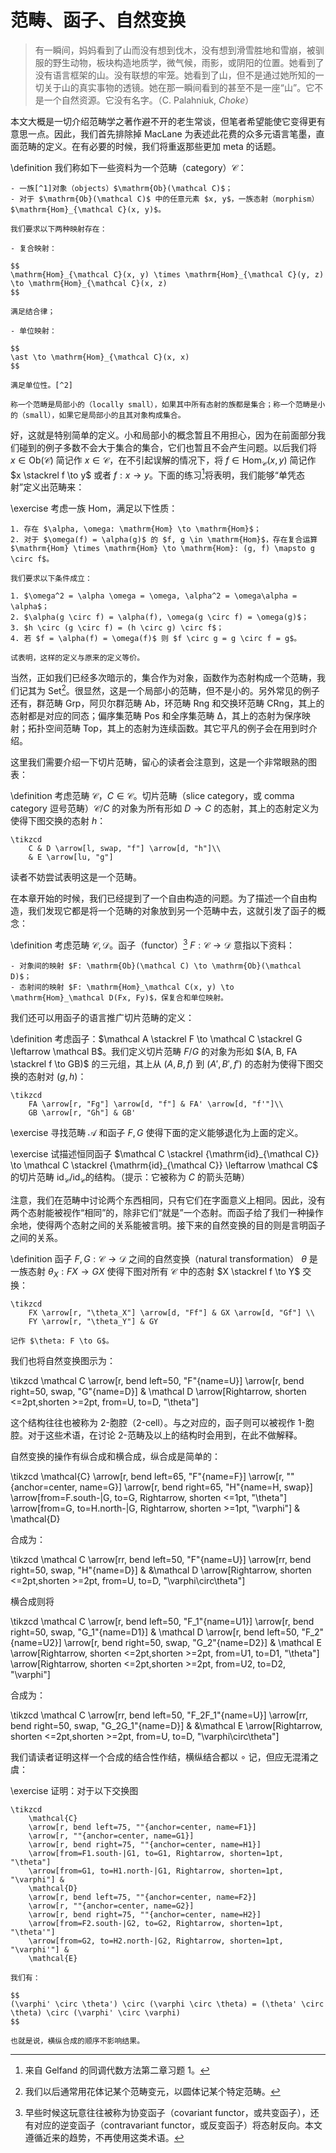 # 范畴、函子、自然变换

> 有一瞬间，妈妈看到了山而没有想到伐木，没有想到滑雪胜地和雪崩，被驯服的野生动物，板块构造地质学，微气候，雨影，或阴阳的位置。她看到了没有语言框架的山。没有联想的牢笼。她看到了山，但不是通过她所知的一切关于山的真实事物的透镜。她在那一瞬间看到的甚至不是一座“山”。它不是一个自然资源。它没有名字。（C. Palahniuk, *Choke*）

本文大概是一切介绍范畴学之著作避不开的老生常谈，但笔者希望能使它变得更有意思一点。因此，我们首先排除掉 MacLane 为表述此花费的众多元语言笔墨，直面范畴的定义。在有必要的时候，我们将重返那些更加 meta 的话题。

\definition
    我们称如下一些资料为一个范畴（category）$\mathcal C$：

    - 一族[^1]对象（objects）$\mathrm{Ob}(\mathcal C)$；
    - 对于 $\mathrm{Ob}(\mathcal C)$ 中的任意元素 $x, y$，一族态射（morphism） $\mathrm{Hom}_{\mathcal C}(x, y)$。

    我们要求以下两种映射存在：

    - 复合映射：

    $$
    \mathrm{Hom}_{\mathcal C}(x, y) \times \mathrm{Hom}_{\mathcal C}(y, z) \to \mathrm{Hom}_{\mathcal C}(x, z)
    $$

    满足结合律；

    - 单位映射：

    $$
    \ast \to \mathrm{Hom}_{\mathcal C}(x, x)
    $$
    
    满足单位性。[^2]

    称一个范畴是局部小的（locally small），如果其中所有态射的族都是集合；称一个范畴是小的（small），如果它是局部小的且其对象构成集合。

[^1]: 这里的首要目的是安慰那些集合论学家：哈，不是集合，不要担心罗素悖论。如果你对此感到不满，核心的处理方式是引入大基数公理：对于任意基数 $\kappa$ 都能找到一个不可达基数 $\kappa'$ 满足 $\kappa' > \kappa$。所谓的不可达基数指的是所有自己及成员基数都小于 $\kappa'$ 的集合都满足 ZFC 公理系统。通过这种方式构建层垒宇宙。参见 Markus Land 的论述。MacLane 和李文威老师的教材都是直接引入宇宙，笔者更偏好这种在 ZFC 外添加大基数公理的手段，尽管两者本质上并无不同。

[^2]: $\ast$ 指单元素集。

好，这就是特别简单的定义。小和局部小的概念暂且不用担心，因为在前面部分我们碰到的例子多数不会大于集合的集合，它们也暂且不会产生问题。以后我们将 $x \in \mathrm{Ob}(\mathcal C)$ 简记作 $x \in \mathcal C$，在不引起误解的情况下，将 $f \in \mathrm{Hom}_{\mathcal C}(x, y)$ 简记作 $x \stackrel f \to y$ 或者 $f: x \to y$。下面的练习[^3]将表明，我们能够“单凭态射”定义出范畴来：

[^3]: 来自 Gelfand 的同调代数方法第二章习题 1。

\exercise
    考虑一族 $\mathrm{Hom}$，满足以下性质：
    
    1. 存在 $\alpha, \omega: \mathrm{Hom} \to \mathrm{Hom}$；
    2. 对于 $\omega(f) = \alpha(g)$ 的 $f, g \in \mathrm{Hom}$，存在复合运算 $\mathrm{Hom} \times \mathrm{Hom} \to \mathrm{Hom}: (g, f) \mapsto g \circ f$。

    我们要求以下条件成立：

    1. $\omega^2 = \alpha \omega = \omega, \alpha^2 = \omega\alpha = \alpha$；
    2. $\alpha(g \circ f) = \alpha(f), \omega(g \circ f) = \omega(g)$；
    3. $h \circ (g \circ f) = (h \circ g) \circ f$；
    4. 若 $f = \alpha(f) = \omega(f)$ 则 $f \circ g = g \circ f = g$。 

    试表明，这样的定义与原来的定义等价。

当然，正如我们已经多次暗示的，集合作为对象，函数作为态射构成一个范畴，我们记其为 $\mathsf{Set}$[^4]。很显然，这是一个局部小的范畴，但不是小的。另外常见的例子还有，群范畴 $\mathsf{Grp}$，阿贝尔群范畴 $\mathsf{Ab}$，环范畴 $\mathsf{Rng}$ 和交换环范畴 $\mathsf{CRng}$，其上的态射都是对应的同态；偏序集范畴 $\mathsf{Pos}$ 和全序集范畴 $\mathsf{\Delta}$，其上的态射为保序映射；拓扑空间范畴 $\mathsf{Top}$，其上的态射为连续函数。其它平凡的例子会在用到时介绍。

[^4]: 我们以后通常用花体记某个范畴变元，以圆体记某个特定范畴。

这里我们需要介绍一下切片范畴，留心的读者会注意到，这是一个非常眼熟的图表：

\definition
    考虑范畴 $\mathcal C$，$C \in \mathcal C$。切片范畴（slice category，或 comma category 逗号范畴）$\mathcal C / C$ 的对象为所有形如 $D \to C$ 的态射，其上的态射定义为使得下图交换的态射 $h$：

    \tikzcd
        C & D \arrow[l, swap, "f"] \arrow[d, "h"]\\
        & E \arrow[lu, "g"]

读者不妨尝试表明这是一个范畴。

在本章开始的时候，我们已经提到了一个自由构造的问题。为了描述一个自由构造，我们发现它都是将一个范畴的对象放到另一个范畴中去，这就引发了函子的概念：

\definition
    考虑范畴 $\mathcal C, \mathcal D$。函子（functor）[^5] $F: \mathcal C \to \mathcal D$ 意指以下资料：

    - 对象间的映射 $F: \mathrm{Ob}(\mathcal C) \to \mathrm{Ob}(\mathcal D)$；
    - 态射间的映射 $F: \mathrm{Hom}_\mathcal C(x, y) \to \mathrm{Hom}_\mathcal D(Fx, Fy)$，保复合和单位映射。

[^5]: 早些时候这玩意往往被称为协变函子（covariant functor，或共变函子），还有对应的逆变函子（contravariant functor，或反变函子）将态射反向。本文遵循近来的趋势，不再使用这类术语。

我们还可以用函子的语言推广切片范畴的定义：

\definition
    考虑函子：$\mathcal A \stackrel F \to \mathcal C \stackrel G \leftarrow \mathcal B$。我们定义切片范畴 $F / G$ 的对象为形如 $(A, B, FA \stackrel f \to GB)$ 的三元组，其上从 $(A, B, f)$ 到 $(A', B', f')$ 的态射为使得下图交换的态射对 $(g, h)$：
    
    \tikzcd
        FA \arrow[r, "Fg"] \arrow[d, "f"] & FA' \arrow[d, "f'"]\\
        GB \arrow[r, "Gh"] & GB'

\exercise
    寻找范畴 $\mathcal A$ 和函子 $F, G$ 使得下面的定义能够退化为上面的定义。

\exercise
    试描述恒同函子 $\mathcal C \stackrel {\mathrm{id}_{\mathcal C}} \to \mathcal C \stackrel {\mathrm{id}_{\mathcal C}} \leftarrow \mathcal C$ 的切片范畴 ${\mathrm{id}_{\mathcal C}} / {\mathrm{id}_{\mathcal C}}$的结构。（提示：它被称为 $C$ 的箭头范畴） 

注意，我们在范畴中讨论两个东西相同，只有它们在字面意义上相同。因此，没有两个态射能被视作“相同”的，除非它们“就是”一个态射。而函子给了我们一种操作余地，使得两个态射之间的关系能被言明。接下来的自然变换的目的则是言明函子之间的关系。

\definition
    函子 $F, G: \mathcal C \to \mathcal D$ 之间的自然变换（natural transformation） $\theta$ 是一族态射 $\theta_X: FX \to GX$ 使得下图对所有 $\mathcal C$ 中的态射 $X \stackrel f \to Y$ 交换：

    \tikzcd
        FX \arrow[r, "\theta_X"] \arrow[d, "Ff"] & GX \arrow[d, "Gf"] \\
        FY \arrow[r, "\theta_Y"] & GY

    记作 $\theta: F \to G$。


我们也将自然变换图示为：

\tikzcd
    \mathcal C \arrow[r, bend left=50, "F"{name=U}] \arrow[r, bend right=50, swap, "G"{name=D}] & \mathcal D \arrow[Rightarrow, shorten <=2pt,shorten >=2pt, from=U, to=D, "\theta"]
    
这个结构往往也被称为 2-胞腔（2-cell）。与之对应的，函子则可以被视作 1-胞腔。对于这些术语，在讨论 2-范畴及以上的结构时会用到，在此不做解释。

自然变换的操作有纵合成和横合成，纵合成是简单的：

\tikzcd
    \mathcal{C}
    \arrow[r, bend left=65, "F"{name=F}]
    \arrow[r, ""{anchor=center, name=G}]
    \arrow[r, bend right=65, "H"{name=H, swap}]
    \arrow[from=F.south-|G, to=G, Rightarrow, shorten <=1pt, "\theta"] 
    \arrow[from=G, to=H.north-|G, Rightarrow, shorten >=1pt, "\varphi"] &
    \mathcal{D}

合成为：

\tikzcd
    \mathcal C \arrow[rr, bend left=50, "F"{name=U}] \arrow[rr, bend right=50, swap, "H"{name=D}] & &\mathcal D \arrow[Rightarrow, shorten <=2pt,shorten >=2pt, from=U, to=D, "\varphi\circ\theta"]

横合成则将

\tikzcd
    \mathcal C \arrow[r, bend left=50, "F_1"{name=U1}] \arrow[r, bend right=50, swap, "G_1"{name=D1}] & \mathcal D \arrow[r, bend left=50, "F_2"{name=U2}] \arrow[r, bend right=50, swap, "G_2"{name=D2}] &
    \mathcal E
    \arrow[Rightarrow, shorten <=2pt,shorten >=2pt, from=U1, to=D1, "\theta"]
    \arrow[Rightarrow, shorten <=2pt,shorten >=2pt, from=U2, to=D2, "\varphi"]

合成为：

\tikzcd
    \mathcal C \arrow[rr, bend left=50, "F_2F_1"{name=U}] \arrow[rr, bend right=50, swap, "G_2G_1"{name=D}] & &\mathcal E \arrow[Rightarrow, shorten <=2pt,shorten >=2pt, from=U, to=D, "\varphi\circ\theta"]

我们请读者证明这样一个合成的结合性作结，横纵结合都以 $\circ$ 记，但应无混淆之虞：

\exercise
    证明：对于以下交换图

    \tikzcd
        \mathcal{C}
        \arrow[r, bend left=75, ""{anchor=center, name=F1}]
        \arrow[r, ""{anchor=center, name=G1}]
        \arrow[r, bend right=75, ""{anchor=center, name=H1}]
        \arrow[from=F1.south-|G1, to=G1, Rightarrow, shorten=1pt, "\theta"] 
        \arrow[from=G1, to=H1.north-|G1, Rightarrow, shorten=1pt, "\varphi"] &
        \mathcal{D}
        \arrow[r, bend left=75, ""{anchor=center, name=F2}]
        \arrow[r, ""{anchor=center, name=G2}]
        \arrow[r, bend right=75, ""{anchor=center, name=H2}]
        \arrow[from=F2.south-|G2, to=G2, Rightarrow, shorten=1pt, "\theta'"] 
        \arrow[from=G2, to=H2.north-|G2, Rightarrow, shorten=1pt, "\varphi'"] &
        \mathcal{E}

    我们有：

    $$
    (\varphi' \circ \theta') \circ (\varphi \circ \theta) = (\theta' \circ \theta) \circ (\varphi' \circ \varphi)
    $$

    也就是说，横纵合成的顺序不影响结果。